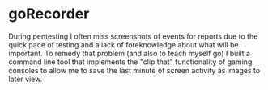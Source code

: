 # goRecorder
During pentesting I often miss screenshots of events for reports due to the quick pace of testing and a lack of foreknowledge about what will be important. To remedy that problem (and also to teach myself go) I built a command line tool that implements the "clip that" functionality of gaming consoles to allow me to save the last minute of screen activity as images to later view.
